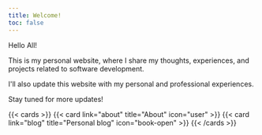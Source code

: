 ```yaml
---
title: Welcome!
toc: false
---
```


Hello All!

This is my personal website, where I share my thoughts, experiences, and projects related to software development.

I'll also update this website with my personal and professional experiences.

Stay tuned for more updates!

{{< cards >}}
  {{< card link="about" title="About" icon="user" >}}
  {{< card link="blog" title="Personal blog" icon="book-open" >}}
{{< /cards >}}
